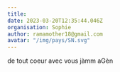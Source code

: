 ```yaml
---
title: 
date: 2023-03-20T12:35:44.046Z
organisation: Sophie
author: ramamother18@gmail.com
avatar: "/img/pays/SN.svg"
---
```


de tout coeur avec vous jàmm aGèn